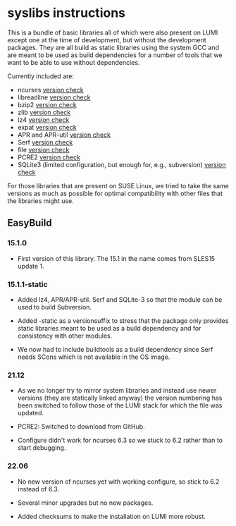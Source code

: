 # syslibs instructions

This is a bundle of basic libraries all of which were also present on LUMI except one
at the time of development, but without the development packages. They are all build
as static libraries using the system GCC and are meant to be used as build dependencies
for a number of tools that we want to be able to use without dependencies.

Currently included are:
  * ncurses [version check](https://ftp.gnu.org/pub/gnu/ncurses/)
  * libreadline [version check](https://ftp.gnu.org/pub/gnu/readline/)
  * bzip2 [version check](https://sourceware.org/git/?p=bzip2.git;a=summary)
  * zlib [version check](https://zlib.net/)
  * lz4 [version check](https://github.com/lz4/lz4/releases)
  * expat [version check](https://github.com/libexpat/libexpat/releases)
  * APR and APR-util [version check](https://apr.apache.org/)
  * Serf [version check](https://serf.apache.org/download)
  * file [version check](http://ftp.astron.com/pub/file/)
  * PCRE2 [version check](https://github.com/PhilipHazel/pcre2/releases)
  * SQLite3 (limited configuration, but enough for, e.g., subversion) [version check](https://www.sqlite.org/)

For those libraries that are present on SUSE Linux, we tried to take the same versions
as much as possible for optimal compatibility with other files that the libraries might
use.


## EasyBuild


### 15.1.0

  * First version of this library. The 15.1 in the name comes from SLES15 update 1.


### 15.1.1-static

  * Added lz4, APR/APR-util. Serf and SQLite-3 so that the module can be used to build
    Subversion.

  * Added -static as a versionsuffix to stress that the package only provides static libraries
    meant to be used as a build dependency and for consistency with other modules.

  * We now had to include buildtools as a build dependency since Serf needs SCons which
    is not available in the OS image.

### 21.12

  * As we no longer try to mirror system libraries and instead use newer versions (they are
    statically linked anyway) the version numbering has been switched to follow those of the
    LUMI stack for which the file was updated.

  * PCRE2: Switched to download from GitHub.

  * Configure didn't work for ncurses 6.3 so we stuck to 6.2 rather than to start debugging.

### 22.06

  * No new version of ncurses yet with working configure, so stick to 6.2 instead of 6.3.

  * Several minor upgrades but no new packages.
  
  * Added checksums to make the installation on LUMI more robust.


